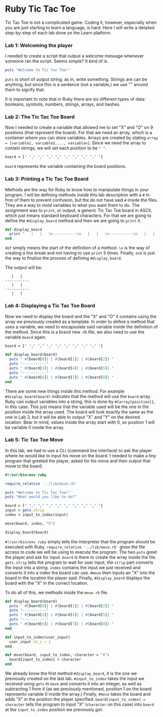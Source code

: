 # Ruby Tic Tac Toe
Tic Tac Toe is not a complicated game. Coding it, however, especially when you are just starting to learn a language, is hard. Here I will write a detailed step-by-step of each lab done on the Learn platform.

### Lab 1: Welcoming the player
I needed to create a script that output a welcome message whenever someone ran the script. Seems simple? It kind of is.

```ruby
puts "Welcome to Tic Tac Toe!"
```

`puts` is short of *output string,* as in, write something. Strings are can be anything, but since this is a sentence (not a variable,) we use "" around them to signify that.

It is important to note that in Ruby there are six different types of data: booleans, symbols, numbers, strings, arrays, and hashes.

### Lab 2: The Tic Tac Toe Board
Now I needed to create a variable that allowed me to set "X" and "O" on 9 positions (that represent the board). For that we need an array, which is a container where you can store variables. Arrays are created by stating `array = [variable1, variable2,..., variablen]`. Since we need the array to contain strings, we will set each position to be `" "`.

```Ruby
board = [" "," "," "," "," "," "," "," "," "]
```

`board` represents the variable containing the board positions.

### Lab 3: Printing a Tic Tac Toe Board
Methods are the way for Ruby to know how to manipulate things in your program. I will be defining methods inside this lab description with a `#` in fron of them to prevent confusion, but the do not have said `#` inside the files. They are a way to mold variables to what you want them to do. The assignment was to `print`, or output, a generic Tic Tac Toe board in ASCII, which just means standard keyboard characters. For that we are going to define the `#display_board` method and then we are going to `print` it.

```Ruby
def display_board
  print "   |   |   \n-----------\n   |   |   \n-----------\n   |   |   \n"
end
```

`def` simply means the start of the definition of a method. `\n` is the way of creating a line break and not having to use `print` 5 times. Finally, `end` is just the way to finalize the process of defining `#display_board`.

The output will be:
```
   |   |   
-----------
   |   |   
-----------
   |   |   
```

### Lab 4: Displaying a Tic Tac Toe Board
Now we need to display the board and the "X" and "O" it contains using the array we previously created as a template. In order to define a method that uses a variable, we need to encapsulate said variable inside the definition of the method. Since this is a brand new .rb file, we also need to use the variable `board` again.

```Ruby
board = [" "," "," "," "," "," "," "," "," "]

def display_board(board)
  puts " #{board[0]} | #{board[1]} | #{board[2]} "
  puts "-----------"
  puts " #{board[3]} | #{board[4]} | #{board[5]} "
  puts "-----------"
  puts " #{board[6]} | #{board[7]} | #{board[8]} "
end
```

There are some new things inside this method. For example `#display_board(board)` indicates that the method will use the `board` array. Ruby can output variables into a string, this is done by `#{array[position]}`, in this case. This just means that the variable used will be the one in the position inside the array used. The board will look exactly the same as the one in Lab 3, but it will be able to output "X" and "Y" on the desired location. Bear in mind, values inside the array start with 0, so position 1 will be variable 0 inside the array.

### Lab 5: Tic Tac Toe Move
In this lab, we had to use a CLI (command line interface) to ask the player where he would like to input his move on the board. I needed to make a tiny program that greeted the player, asked for his move and then output that move to the board.

```Ruby
#!/usr/bin/env ruby

require_relative '../lib/move.rb'

puts "Welcome to Tic Tac Toe!"
puts "What would you like to do?"

board = [" "," "," "," "," "," "," "," "," "]
input = gets.strip
index = input_to_index(input)

move(board, index, "X")

display_board(board)
```
`#!/usr/bin/env ruby` simply tells the interpreter that the program should be executed with Ruby. `require_relative '../lib/move.rb'` gives the file access to code we will be using to execute the program. The two `puts` greet the player and ask for input. `board` is there to create the array inside the file. `gets.strip` tells the program to wait for user input, the `strip` part converts the input into a string. `index` contains the input we just received and converts it into a index the board can use. `#move` then inputs an "X" into the board in the location the player said. Finally, `#display_board` displays the board with the "X" in the correct location.

To do all of this, we methods inside the `move.rb` file.

```Ruby
def display_board(board)
  puts " #{board[0]} | #{board[1]} | #{board[2]} "
  puts "-----------"
  puts " #{board[3]} | #{board[4]} | #{board[5]} "
  puts "-----------"
  puts " #{board[6]} | #{board[7]} | #{board[8]} "
end

def input_to_index(user_input)
  user_input.to_i - 1
end

def move(board, input_to_index, character = "X")
  board[input_to_index] = character
end
```

We already know the first method `#display_board`, it is the one we previously created on the last lab. `#input_to_index` takes the input we received using `gets` in `move` and converts it into an integer, as well as subtracting 1 from it (as we previously mentioned, position 1 on the board represents variable 0 inside the array.) Finally, `#move` takes the board and adds "X" in the position the player specified. `board[input_to_index] = character` tells the program to input "X" (`character` on this case) into `board` at the `input_to_index` position we previously got. 
